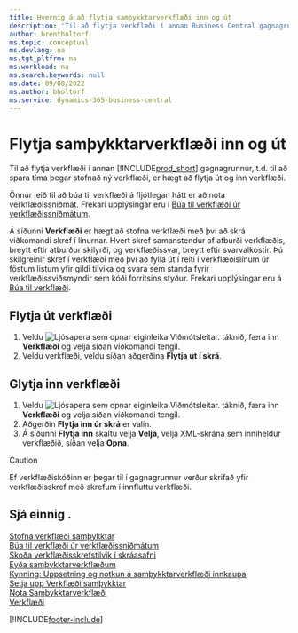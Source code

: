 ```yaml
---
title: Hvernig á að flytja samþykktarverkflæði inn og út
description: 'Til að flytja verkflæði í annan Business Central gagnagrunn, t.d. til að spara tíma þegar stofnað ný verkflæði, er hægt að flytja út og inn verkflæði.'
author: brentholtorf
ms.topic: conceptual
ms.devlang: na
ms.tgt_pltfrm: na
ms.workload: na
ms.search.keywords: null
ms.date: 09/08/2022
ms.author: bholtorf
ms.service: dynamics-365-business-central
---
```

# Flytja samþykktarverkflæði inn og út

Til að flytja verkflæði í annan [!INCLUDE[prod_short](includes/prod_short.md)] gagnagrunnur, t.d. til að spara tíma þegar stofnað ný verkflæði, er hægt að flytja út og inn verkflæði.  

Önnur leið til að búa til verkflæði á fljótlegan hátt er að nota verkflæðissniðmát. Frekari upplýsingar eru í [Búa til verkflæði úr verkflæðissniðmátum](across-how-to-create-workflows-from-workflow-templates.md).  

Á síðunni **Verkflæði** er hægt að stofna verkflæði með því að skrá viðkomandi skref í línurnar. Hvert skref samanstendur af atburði verkflæðis, breytt eftir atburður skilyrði, og verkflæðissvar, breytt eftir svarvalkostir. Þú skilgreinir skref í verkflæði með því að fylla út í reiti í verkflæðislínum úr föstum listum yfir gildi tilvika og svara sem standa fyrir verkflæðissviðsmyndir sem kóði forritsins styður. Frekari upplýsingar eru á [Búa til verkflæði](across-how-to-create-workflows.md).  

## Flytja út verkflæði

1. Veldu ![Ljósapera sem opnar eiginleika Viðmótsleitar.](media/ui-search/search_small.png "Segðu mér hvað þú vilt gera") táknið, færa inn **Verkflæði** og velja síðan viðkomandi tengil.  
2. Veldu verkflæði, veldu síðan aðgerðina **Flytja út í skrá**.  

## Glytja inn verkflæði

1. Veldu ![Ljósapera sem opnar eiginleika Viðmótsleitar.](media/ui-search/search_small.png "Segðu mér hvað þú vilt gera") táknið, færa inn **Verkflæði** og velja síðan viðkomandi tengil.  
2. Aðgerðin **Flytja inn úr skrá** er valin.  
3. Á síðunni **Flytja inn** skaltu velja **Velja**, velja XML-skrána sem inniheldur verkflæðið, síðan velja **Opna**.  

> [!CAUTION]  
> Ef verkflæðiskóðinn er þegar til í gagnagrunnur verður skrifað yfir verkflæðisskref með skrefum í innfluttu verkflæði.  

## Sjá einnig .

[Stofna verkflæði samþykktar](across-how-to-create-workflows.md)  
[Búa til verkflæði úr verkflæðissniðmátum](across-how-to-create-workflows-from-workflow-templates.md)  
[Skoða verkflæðisskrefstilvik í skráasafni](across-how-to-view-archived-workflow-step-instances.md)  
[Eyða samþykktarverkflæðum](across-how-to-delete-workflows.md)  
[Kynning: Uppsetning og notkun á samþykktarverkflæði innkaupa](walkthrough-setting-up-and-using-a-purchase-approval-workflow.md)  
[Setja upp Verkflæði samþykktar](across-set-up-workflows.md)  
[Nota Samþykktarverkflæði](across-use-workflows.md)  
[Verkflæði](across-workflow.md)  

[!INCLUDE[footer-include](includes/footer-banner.md)]
